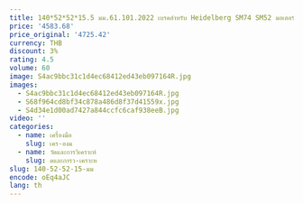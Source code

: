 ```yaml
---
title: 140*52*52*15.5 มม.61.101.2022 เบรคสําหรับ Heidelberg SM74 SM52 มอเตอร์เบรค Offset การพิมพ์ชิ้นส่วนเครื่องจักร
price: '4583.68'
price_original: '4725.42'
currency: THB
discount: 3%
rating: 4.5
volume: 60
image: S4ac9bbc31c1d4ec68412ed43eb097164R.jpg
images:
  - S4ac9bbc31c1d4ec68412ed43eb097164R.jpg
  - S68f964cd8bf34c878a486d8f37d41559x.jpg
  - S4d34e1d00ad7427a844ccfc6caf938eeB.jpg
video: ''
categories:
  - name: เครื่องมือ
    slug: เคร-องม
  - name: วัดและการวิเคราะห์
    slug: ดและการว-เคราะห
slug: 140-52-52-15-มม
encode: oEq4aJC
lang: th
---
```

  